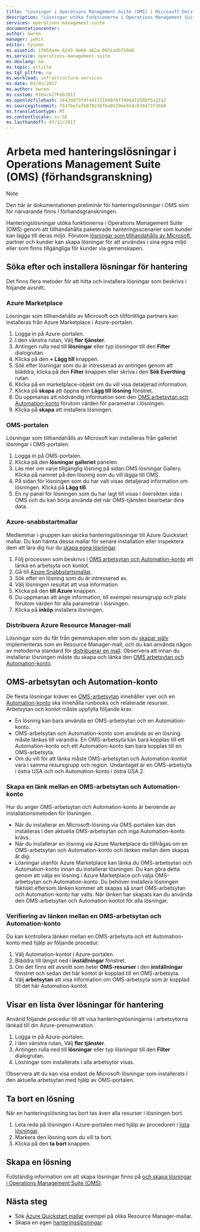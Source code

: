 ```yaml
---
title: "Lösningar i Operations Management Suite (OMS) | Microsoft Docs"
description: "Lösningar utöka funktionerna i Operations Management Suite (OMS) genom att tillhandahålla paketerade hanteringsscenarier som kunder kan lägga till sina OMS-arbetsyta.  Den här artikeln innehåller information om hur anpassade lösningar som skapats av kunder och partner."
services: operations-management-suite
documentationcenter: 
author: bwren
manager: jwhit
editor: tysonn
ms.assetid: 1f054a4e-6243-4a66-a62a-0031adb750d8
ms.service: operations-management-suite
ms.devlang: na
ms.topic: article
ms.tgt_pltfrm: na
ms.workload: infrastructure-services
ms.date: 03/01/2017
ms.author: bwren
ms.custom: H1Hack27Feb2017
ms.openlocfilehash: 2443dd73fdf441721bd6f6f340da515d9f5a22a2
ms.sourcegitcommit: f537befafb079256fba0529ee554c034d73f36b0
ms.translationtype: MT
ms.contentlocale: sv-SE
ms.lasthandoff: 07/11/2017
---
```

# <a name="working-with-management-solutions-in-operations-management-suite-oms-preview"></a>Arbeta med hanteringslösningar i Operations Management Suite (OMS) (förhandsgranskning)
> [!NOTE]
> Den här är dokumentationen preliminär för hanteringslösningar i OMS som för närvarande finns i förhandsgranskningen.    
> 
> 

Hanteringslösningar utöka funktionerna i Operations Management Suite (OMS) genom att tillhandahålla paketerade hanteringsscenarier som kunder kan lägga till deras miljö.  Förutom [lösningar som tillhandahålls av Microsoft](../log-analytics/log-analytics-add-solutions.md), partner och kunder kan skapa lösningar för att användas i sina egna miljö eller som finns tillgängliga för kunder via gemenskapen.

## <a name="finding-and-installing-management-solutions"></a>Söka efter och installera lösningar för hantering
Det finns flera metoder för att hitta och installera lösningar som beskrivs i följande avsnitt.

### <a name="azure-marketplace"></a>Azure Marketplace
Lösningar som tillhandahålls av Microsoft och tillförlitliga partners kan installeras från Azure Marketplace i Azure-portalen.

1. Logga in på Azure-portalen.
2. I den vänstra rutan, Välj **fler tjänster**.
3. Antingen rulla ned till **lösningar** eller typ *lösningar* till den **Filter** dialogrutan.
4. Klicka på den **+ Lägg till** knappen.
5. Sök efter lösningar som du är intresserad av antingen genom att bläddra, klicka på den **Filter** knappen eller skriva i den **Sök Everthing** rutan.
6. Klicka på en marketplace-objekt om du vill visa detaljerad information.
7. Klicka på **skapa** att öppna den **Lägg till lösning** fönstret.
8. Du uppmanas att nödvändig information som den [OMS arbetsytan och Automation-konto](#oms-workspace-and-automation-account) förutom värden för parametrar i lösningen.
9. Klicka på **skapa** att installera lösningen.

### <a name="oms-portal"></a>OMS-portalen
Lösningar som tillhandahålls av Microsoft kan installeras från galleriet lösningar i OMS-portalen.

1. Logga in på OMS-portalen.
2. Klicka på den **lösningar galleriet** panelen.
3. Läs mer om varje tillgänglig lösning på sidan OMS lösningar Gallery. Klicka på namnet på den lösning som du vill lägga till OMS.
4. På sidan för lösningen som du har valt visas detaljerad information om lösningen. Klicka på **Lägg till**.
5. En ny panel för lösningen som du har lagt till visas i översikten sida i OMS och du kan börja använda det när OMS-tjänsten bearbetar dina data.

### <a name="azure-quickstart-templates"></a>Azure-snabbstartmallar
Medlemmar i gruppen kan skicka hanteringslösningar till Azure Quickstart mallar.  Du kan hämta dessa mallar för senare installation eller inspektera dem att lära dig hur du [skapa egna lösningar](#creating-a-solution).

1. Följ processen som beskrivs i [OMS arbetsytan och Automation-konto](#oms-workspace-and-automation-account) att länka en arbetsyta och kontot.
2. Gå till [Azure Snabbstartsmallar](https://azure.microsoft.com/documentation/templates/).  
3. Sök efter en lösning som du är intresserad av.
4. Välj lösningen resultat att visa information.
5. Klicka på den **till Azure** knappen.
6. Du uppmanas att ange information, till exempel resursgrupp och plats förutom värden för alla parametrar i lösningen.
7. Klicka på **inköp** installera lösningen.

### <a name="deploy-azure-resource-manager-template"></a>Distribuera Azure Resource Manager-mall
Lösningar som du får från gemenskapen eller som du [skapar själv](#creating-a-solution) implementeras som en Resource Manager-mall, och du kan använda någon av metoderna standard för [distribuerar en mall](../azure-resource-manager/resource-group-template-deploy-portal.md).  Observera att innan du installerar lösningen måste du skapa och länka den [OMS arbetsytan och Automation-konto](#oms-workspace-and-automation-account).

## <a name="oms-workspace-and-automation-account"></a>OMS-arbetsytan och Automation-konto
De flesta lösningar kräver en [OMS-arbetsytan](../log-analytics/log-analytics-manage-access.md) innehåller vyer och en [Automation-konto](../automation/automation-security-overview.md#automation-account-overview) ska innehålla runbooks och relaterade resurser. Arbetsytan och kontot måste uppfylla följande krav.

* En lösning kan bara använda en OMS-arbetsytan och en Automation-konto.  
* OMS-arbetsytan och Automation-konto som används av en lösning måste länkas till varandra. En OMS-arbetsyta kan bara kopplas till ett Automation-konto och ett Automation-konto kan bara kopplas till en OMS-arbetsyta.
* Om du vill för att länka måste OMS-arbetsytan och Automation-kontot vara i samma resursgrupp och region.  Undantaget är en OMS-arbetsyta i östra USA och och Automation-konto i östra USA 2.

### <a name="creating-a-link-between-an-oms-workspace-and-automation-account"></a>Skapa en länk mellan en OMS-arbetsytan och Automation-konto
Hur du anger OMS-arbetsytan och Automation-konto är beroende av installationsmetoden för lösningen.

* När du installerar en Microsoft-lösning via OMS-portalen kan den installeras i den aktuella OMS-arbetsytan och inga Automation-konto krävs.
* När du installerar en lösning via Azure Marketplace du tillfrågas om en OMS-arbetsytan och Automation-konto och länken mellan dem skapas åt dig.  
* Lösningar utanför Azure Marketplace kan länka du OMS-arbetsytan och Automation-konto innan du installerar lösningen.  Du kan göra detta genom att välja en lösning i Azure Marketplace och välja OMS-arbetsytan och Automation-konto.  Du behöver installera lösningen faktiskt eftersom länken kommer att skapas så snart OMS-arbetsytan och Automation-konto har valts.  När länken har skapats kan du använda den OMS-arbetsytan och Automation-kontot för alla lösningar. 

### <a name="verifying-the-link-between-an-oms-workspace-and-automation-account"></a>Verifiering av länken mellan en OMS-arbetsytan och Automation-konto
Du kan kontrollera länken mellan en OMS-arbetsyta och ett Automation-konto med hjälp av följande procedur.

1. Välj Automation-kontot i Azure-portalen.
2. Bläddra till längst ned i **inställningar** fönstret.
3. Om det finns ett avsnitt som heter **OMS-resurser** i den **inställningar** fönstret och sedan det här kontot är kopplad till en OMS-arbetsyta.
4. Välj **arbetsytan** att visa information om OMS-arbetsyta som är kopplad till det här Automation-kontot.

## <a name="listing-management-solutions"></a>Visar en lista över lösningar för hantering
Använd följande procedur till att visa hanteringslösningarna i arbetsytorna länkad till din Azure-prenumeration.

1. Logga in på Azure-portalen.
2. I den vänstra rutan, Välj **fler tjänster**.
3. Antingen rulla ned till **lösningar** eller typ *lösningar* till den **Filter** dialogrutan.
4. Lösningar som installerats i alla arbetsytor visas.

Observera att du kan visa endast de Microsoft-lösningar som installerats i den aktuella arbetsytan med hjälp av OMS-portalen.

## <a name="removing-a-management-solution"></a>Ta bort en lösning
När en hanteringslösning tas bort tas även alla resurser i lösningen bort.  

1. Leta reda på lösningen i Azure-portalen med hjälp av proceduren i [lista lösningar](#listing-solutions).
2. Markera den lösning som du vill ta bort.
3. Klicka på den **ta bort** knappen.

## <a name="creating-a-management-solution"></a>Skapa en lösning
Fullständig information om att skapa lösningar finns på [och skapa lösningar i Operations Management Suite (OMS)](operations-management-suite-solutions-creating.md). 

## <a name="next-steps"></a>Nästa steg
* Sök [Azure Quickstart mallar](https://azure.microsoft.com/documentation/templates) exempel på olika Resource Manager-mallar.
* Skapa en egen [hanteringslösningar](operations-management-suite-solutions-creating.md).

